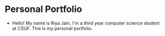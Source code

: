 # Personal Portfolio

* Hello! My name is Riya Jain, I'm a third year computer science student at CSUF. This is my personal portfolio.

